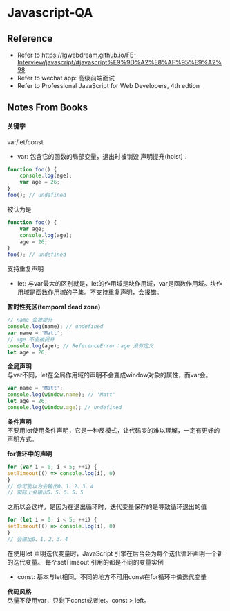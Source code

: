 # Javascript-QA

## Reference
- Refer to https://lgwebdream.github.io/FE-Interview/javascript/#javascript%E9%9D%A2%E8%AF%95%E9%A2%98  
- Refer to wechat app: 高级前端面试  
- Refer to Professional JavaScript for Web Developers, 4th edtion

## Notes From Books
#### 关键字
var/let/const
- var: 包含它的函数的局部变量，退出时被销毁
声明提升(hoist)：
```javascript
function foo() {
	console.log(age);
	var age = 26;
}
foo(); // undefined
```
被认为是
```javascript
function foo() {
	var age;
	console.log(age);
	age = 26;
}
foo(); // undefined
```
支持重复声明

- let: 与var最大的区别就是，let的作用域是块作用域，var是函数作用域。块作用域是函数作用域的子集。不支持重复声明，会报错。

**暂时性死区(temporal dead zone)**
```javascript
// name 会被提升
console.log(name); // undefined
var name = 'Matt';
// age 不会被提升
console.log(age); // ReferenceError：age 没有定义
let age = 26;
```
**全局声明**  
与var不同，let在全局作用域的声明不会变成window对象的属性，而var会。
```javascript
var name = 'Matt';
console.log(window.name); // 'Matt'
let age = 26;
console.log(window.age); // undefined
```
**条件声明**  
不要用let使用条件声明，它是一种反模式，让代码变的难以理解，一定有更好的声明方式。

**for循环中的声明**
```javascript
for (var i = 0; i < 5; ++i) {
setTimeout(() => console.log(i), 0)
}
// 你可能以为会输出0、1、2、3、4
// 实际上会输出5、5、5、5、5
```
之所以会这样，是因为在退出循环时，迭代变量保存的是导致循环退出的值
```javascript
for (let i = 0; i < 5; ++i) {
setTimeout(() => console.log(i), 0)
}
// 会输出0、1、2、3、4
```
在使用let 声明迭代变量时，JavaScript 引擎在后台会为每个迭代循环声明一个新的迭代变量。
每个setTimeout 引用的都是不同的变量实例
- const: 基本与let相同。不同的地方不可用const在for循环中做迭代变量

**代码风格**  
尽量不使用var，只剩下const或者let。const > left。
